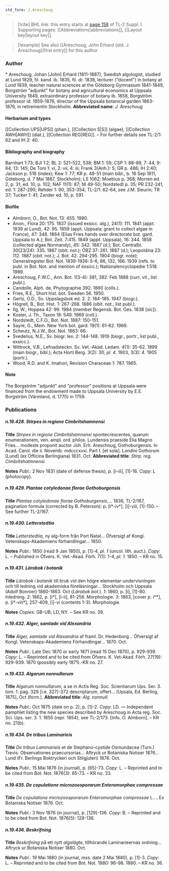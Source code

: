 ```yaml
---
std_form: J.Areschoug
---
```


> [!cite] BHL link: this entry starts at [page 158](https://www.biodiversitylibrary.org/page/33264885) of TL-2 Suppl. I.
> Supporting pages: [[Abbreviations|abbreviations]], [[Layout key|layout key]].

> [!example] See also [[Areschoug, John Erhard {std. J. Areschoug}|first entry]] for this author

### Author

\* Areschoug, Johan \[John\] Erhard (1811-1887), Swedish algologist, studied at Lund 1829, fil. kand. ib. 1835, fil. dr. 1838, lecturer ("docent") in botany at Lund 1839, teacher natural sciences at the Göteborg Gymnasium 1841-1849, Borgström "adjunkt" for botany and agricultural economics at Uppsala University 1849, extraordinary professor of botany ib. 1858, Borgström professor id. 1859-1876, director of the Uppsala botanical garden 1863-1876, in retirementin Stockholm. 
**Abbreviated name**: *J. Areschoug*

#### Herbarium and types

[[Collection UPS|UPS]] (phan.), [[Collection S|S]] (algae), [[Collection AWH|AWH]] (diat.), [[Collection REG|REG]]. – For further details see TL-2/1: 62 and IH 2: 40.

#### Bibliography and biography

Barnhart 1:73; BJI 1:2; BL 2: 521-522, 538; BM 1: 59; CSP 1: 88-89, 7: 44, 9: 64, 13: 145; De Toni 1: vi, 2: vii, 4: iii; Frank 3(Anh.): 5; GR p. 486; IH 2:40; Jackson p. 516 (index); Kew 1: 77; KR p. 48-51 (main bibl., b. 16 Sep 1811, Göteborg, d. 7 Mai 1887, Stockholm); LS 1062; Moebius p. 368; Morren ed. 2, p. 31, ed. 10, p. 102; NAF 11(1): 87; NI 49-50; Nordstedt p. 35; PR 232-241, ed. 1: 287-290; Rehder 1: 90, 353-354; TL-2/1: 62-64, see J.M. Sieurin; TR 37; Tucker 1: 41; Zander ed. 10, p. 591.

#### Biofile

- Almborn, O., Bot. Not. 13: 455. 1980.
- Anon., Flora 20: 175. 1837 (issued exsicc. alg.), 24(1): 111. 1841 (appt. 1839 at Lund), 42: 95. 1859 (appt. Uppsala; grant to collect algae in France), 47: 348. 1864 (Elias Fries hands over directorate bot. gard. Uppsala to A.); Bot. Zeit. 7:415. 1849 (appt. Uppsala), 16: 344. 1858 (collected algae Normandy), 45: 342. 1887 (d.); Bot. Centralbl. 30(23/24): 335. 1887 (obit. not.); ÖBZ 37: 261. 1887 (d.); Leopoldina 23: 112. 1887 (obit. not.); J. Bot. 42: 294-295. 1904 (biogr. note); Generalregister Bot. Not. 1839-1938: 5-6, 86, 132, 166. 1939 (refs. to publ. in Bot. Not. and mention of exsicc.); Nationalencyclopedie 1:518. 1989.
- Areschoug, F.W.C., Ann. Bot. 1(3-4): 381, 382. Feb 1888 (curr. vit., list publ.).
- Candolle, Alph. de, Phytographie 392. 1880 (colls.).
- Fries, R.E., Short hist. bot. Sweden 56. 1950.
- Gertz, O.D., Sv. Uppslagsbok ed. 2. 2: 184-185. 1947 (biogr.).
- Högrell, B., Bot. Hist. 1: 267-268. 1886 (obit. not., list publ.).
- Ilg, W., Hoppea 42: 99. 1984 (member Regensb. Bot. Ges. 1838 \[sic\]).
- Koster, J. Th., Taxon 18: 549. 1969 (coll.).
- Nordstedt, C.F.O., Bot. Not. 1887: 150-151.
- Sayre, G., Mem. New York bot. gard. 19(1): 61-62. 1969.
- Scheutz, N.J.W., Bot. Not. 1863: 66.
- Svedelius, N.E., Sv. biogr. lex. 2: 144-148. 1919 (biogr., portr., list publ., exsicc.).
- Wittrock, V.B., Lefnadsteckn. Sv. Vet.-Akad. Ledam. 4(1): 35-62. 1899 (main biogr., bibl.); Acta Horti Berg. 3(2): 30, *pl. 4.* 1903, 3(3): 4. 1905 (portr.).
- Wood, R.D. and K. Imahori, Revision Characeae 1: 787. 1965.

#### Note

The Borgström "adjunkt" and "professor" positions at Uppsala were financed from the endowment made to Uppsala University by E.E. Borgström (Värmland, d. 1770) in 1759.

### Publications

##### n.19.428. Stirpes in regione Cimbritshamnensi

**Title**
*Stirpes in regione Cimbritshamnensi* spontecrescentes, quarum enumerationem, ven. ampl. ord. philos. Lundensis praeside Elia Magno Fries... modeste proponit auctor Joh. Erh. Areschoug, Gothoburgensis. In Acad. Carol. die ii. Novemb. mdcccxxxi. Part I. \[et sola\]. Londini Gothorum \[Lund\] (ex Officina Berlingiana) 1831. Oct.
**Abbreviated title**: *Stirp. reg. Cimbritshatmnensi*.

**Notes**
*Publ*.: 2 Nov 1831 (date of defense thesis), p. \[i-iii\], \[1\]-16. *Copy*: L (photocopy).

##### n.19.429. Plantae cotyledonae florae Gothoburgensis

**Title**
*Plantae cotyledonae florae Gothoburgensis*,... 1836, TL-2/167, pagination formula (corrected by B. Peterson): p. \[i\*-iv\*\], \[i\]-viii, \[1\]-150. – See further TL-2/167.

##### n.19.430. Letterstedtia

**Title**
*Letterstedtia*, ny alg-form från Port Natal... Öfversigt af Kongl. Vetenskaps-Akademiens förhandlingar... 1850.

**Notes**
*Publ*.: 1850 (read 9 Jan 1850), p. \[1\]-4, *pl. 1* (uncol. lith. auct.). *Copy*: L. – Published in Öfvers. K. Vet.-Akad. Förh. 7(1): 1-4, *pl. 1.* 1850. – KR no. 15.

##### n.19.431. Lärobok i botanik

**Title**
*Lärobok i botanik* till bruk vid den högre elementar-undervisningen och till ledning vid akademiska föreläsningar... Stockholm och Uppsala (Adolf Bonnier) 1860-1863. Oct (*Lärobok bot.*).
*1*: 1860, p. \[i\], \[1\]-80. Inledning.
*2*: 1862, p. \[i\*\], \[i-ii\], 81-256. Morphologie.
*3*: 1863, \[cover p. i\*\*\], p. \[i\*-viii\*\], 257-409, \[i\]-vi (contents 1-3). Morphologie.

**Notes**
*Copies*: GB-UB, LD, NY. – See KR no. 39.

##### n.19.432. Alger, samlade vid Alexandria

**Title**
*Alger, samlade vid Alexandria* af framl. Dr. Hedenborg... Öfversigt af Kongl. Vetenskaps-Akademiens Förhandlingar... 1870. Oct.

**Notes**
*Publ*.: Late Dec 1870 or early 1871 (read 15 Dec 1870), p. 929-939. *Copy*: L. – Reprinted and to be cited from Öfvers. K. Vet-Akad. Förh. 27(19): 929-939. 1870 (possibly early 1871).-KR no. 27.

##### n.19.433. Algarum nonnullarum

**Title**
*Algarum nonnullarum*, a se in Actis Reg. Soc. Scientiarum Ups. Ser. 3. tom. 1. pag. 329 \[i.e. 327\]-372 descriptarum, offert... \[Upsala, Ed. Berling, 1875\], Oct (form.).
**Abbreviated title**: *Alg. nonnull.*

**Notes**
*Publ*.: Oct 1875 (date on p. 2), p. \[1\]-2. *Copy*: LD. — Independent pamphlet listing the new species described by Areschoug in Acta reg. Soc. Sci. Ups. ser. 3. 1. 1855 (repr. 1854), see TL-2/173. \[Info. O. Almborn\]. – KR no. 21(b).

##### n.19.434. De tribus Laminarieis

**Title**
*De tribus Laminarieis* et de Stephano-cystide Osmundacea (Turn.) Trevis. Observationes praecursorias... Aftryck ur Botaniska Notiser 1876... Lund (Fr. Berlings Boktryckeri och Stilgjuteri) 1876. Oct.

**Notes**
*Publ*.: 15 Mai 1876 (in journal), p. \[65\]-73. *Copy*: L. – Reprinted and to be cited from Bot. Not. 1876(3): 65-73. – KR no. 33.

##### n.19.435. De copulatione microzoosporarum Enteromorphae compressae

**Title**
*De copulatione microzoosporarum Enteromorphae compressae* L.... Ex Botaniska Notiser 1876. Oct.

**Notes**
*Publ*.: 3 Nov 1876 (in journal), p. \[129\]-136. *Copy*: B. – Reprinted and to be cited from Bot. Not. 1876(5): 129-136.

##### n.19.436. Beskrifning

**Title**
*Beskrifning* på ett *nytt algslägte*, tillhörande Laminarieernas ordning... Aftryck ur Botaniska Notiser 1880. Oct.

**Notes**
*Publ*.: 19 Mai 1880 (in journal, mss. date 2 Mai 1880), p. \[1\]-3. *Copy*: L. – Reprinted and to be cited from Bot. Not. 1880: 96-98. 1880. – KR no. 36.

